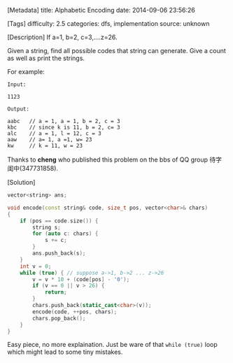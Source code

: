 [Metadata]
title: Alphabetic Encoding
date: 2014-09-06 23:56:26 

[Tags]
difficulty: 2.5
categories: dfs, implementation
source: unknown

[Description]
If a=1, b=2, c=3,....z=26. 

Given a string, find all possible codes that string can generate. Give a count as well as print the strings. 

For example:

``` 
Input: 

1123

Output:

aabc   // a = 1, a = 1, b = 2, c = 3 
kbc    // since k is 11, b = 2, c= 3 
alc    // a = 1, l = 12, c = 3 
aaw    // a= 1, a =1, w= 23 
kw     // k = 11, w = 23
```

Thanks to **cheng** who published this problem on the bbs of QQ group 待字闺中(347731858).

[Solution]
```cpp
vector<string> ans;

void encode(const string& code, size_t pos, vector<char>& chars)
{
	if (pos == code.size()) {
		string s;
		for (auto c: chars) {
			s += c;
		}
		ans.push_back(s);
	}
	int v = 0;
	while (true) { // suppose a->1, b->2 ... z->26
		v = v * 10 + (code[pos] - '0');
		if (v == 0 || v > 26) {
			return;
		}
		chars.push_back(static_cast<char>(v));
		encode(code, ++pos, chars);
		chars.pop_back();
	}
}
```

Easy piece, no more explaination. Just be ware of that ``while (true)`` loop which might lead to some tiny mistakes.
